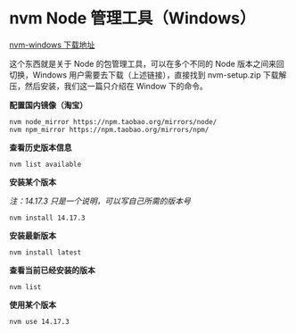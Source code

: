 # nvm Node 管理工具（Windows）

[nvm-windows 下载地址](https://github.com/coreybutler/nvm-windows/releases)

这个东西就是关于 Node 的包管理工具，可以在多个不同的 Node 版本之间来回切换，Windows 用户需要去下载（上述链接），直接找到 nvm-setup.zip 下载解压，然后安装，我们这一篇只介绍在 Window 下的命令。

**配置国内镜像（淘宝）**
```shell
nvm node_mirror https://npm.taobao.org/mirrors/node/
nvm npm_mirror https://npm.taobao.org/mirrors/npm/
```

**查看历史版本信息**
```
nvm list available
```

**安装某个版本**

*注：14.17.3 只是一个说明，可以写自己所需的版本号*

```shell
nvm install 14.17.3
```

**安装最新版本**
```shell
nvm install latest
```

**查看当前已经安装的版本**
```shell
nvm list
```

**使用某个版本**
```shell
nvm use 14.17.3
```